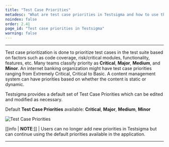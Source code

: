 ```yaml
---
title: "Test Case Priorities"
metadesc: "What are test case priorities in Testsigma and how to use them."
noindex: false
order: 2.41
page_id: "Test case priorities in Testsigma"
warning: false
---
```


---

Test case prioritization is done to prioritize test cases in the test suite based on factors such as code coverage, risk/critical modules, functionality, features, etc. Many teams classify priority as **Critical**, **Major**, **Medium**, and **Minor**. An internet banking organization might have test case priorities ranging from Extremely Critical, Critical to Basic. A content management system can have priorities based on whether the content is static or dynamic. 

Testsigma provides a default set of Test Case Priorities which can be edited and modified as necessary. 

Default **Test Case Priorities** available:  **Critical**, **Major**, **Medium**, **Minor**

![Test Case Priorities](https://s3.amazonaws.com/static-docs.testsigma.com/new_images/projects/applications/TestCase_Priorities.png)

[[info | **NOTE**:]]
| Users can no longer add new priorities in Testsigma but can continue using the default priorities available in the application.

---